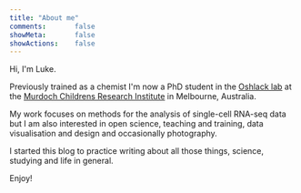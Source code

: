 ```yaml
---
title: "About me"
comments:       false
showMeta:       false
showActions:    false
---
```


Hi, I'm Luke. 

Previously trained as a chemist I'm now a PhD student in the
[Oshlack lab](http://oshlacklab.com/) at the
[Murdoch Childrens Research Institute](https://www.mcri.edu.au/) in Melbourne,
Australia. 

My work focuses on methods for the analysis of single-cell RNA-seq data but I am
also interested in open science, teaching and training, data visualisation and
design and occasionally photography.  

I started this blog to practice writing about all those things, science,
studying and life in general.

Enjoy!
